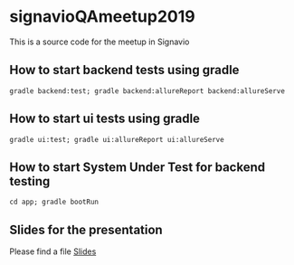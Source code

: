 # signavioQAmeetup2019
This is a source code for the meetup in Signavio

## How to start backend tests using gradle  
`gradle backend:test; gradle backend:allureReport backend:allureServe`

## How to start ui tests using gradle   
`gradle ui:test; gradle ui:allureReport ui:allureServe`

## How to start System Under Test for backend testing
`cd app; gradle bootRun`

## Slides for the presentation 
Please find a file [Slides](meetupSlides.pdf)
